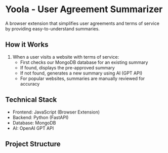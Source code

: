 # Yoola - User Agreement Summarizer

A browser extension that simplifies user agreements and terms of service by providing easy-to-understand summaries.

## How it Works

1. When a user visits a website with terms of service:
   - First checks our MongoDB database for an existing summary
   - If found, displays the pre-approved summary
   - If not found, generates a new summary using AI (GPT API)
   - For popular websites, summaries are manually reviewed for accuracy

## Technical Stack

- Frontend: JavaScript (Browser Extension)
- Backend: Python (FastAPI)
- Database: MongoDB
- AI: OpenAI GPT API

## Project Structure
